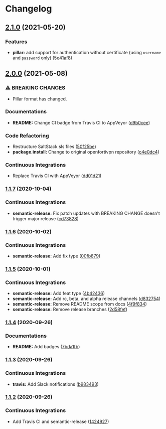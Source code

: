 # Changelog

## [2.1.0](https://github.com/extra2000/openfortivpn-formula/compare/v2.0.0...v2.1.0) (2021-05-20)


### Features

* **pillar:** add support for authentication without certificate (using `username` and `password` only) ([5e41af8](https://github.com/extra2000/openfortivpn-formula/commit/5e41af834ce6868141178c3d1991655f10070767))

## [2.0.0](https://github.com/extra2000/openfortivpn-formula/compare/v1.1.7...v2.0.0) (2021-05-08)


### ⚠ BREAKING CHANGES

* Pillar format has changed.

### Documentations

* **README:** Change CI badge from Travis CI to AppVeyor ([d9b0cee](https://github.com/extra2000/openfortivpn-formula/commit/d9b0ceee295c72e2f1836f521917845b19a77c4e))


### Code Refactoring

* Restructure SaltStack sls files ([50f25be](https://github.com/extra2000/openfortivpn-formula/commit/50f25beaac568925b6d4d6c4fae11ca72b59473a))
* **package.install:** Change to original openfortivpn repository ([c4e0dc4](https://github.com/extra2000/openfortivpn-formula/commit/c4e0dc46828911aa36da55ce00f09a15f1888359))


### Continuous Integrations

* Replace Travis CI with AppVeyor ([dd01d21](https://github.com/extra2000/openfortivpn-formula/commit/dd01d2117e23f2c43c36b0c359b1befa7b20376e))

### [1.1.7](https://github.com/extra2000/openfortivpn-formula/compare/v1.1.6...v1.1.7) (2020-10-04)


### Continuous Integrations

* **semantic-release:** Fix patch updates with BREAKING CHANGE doesn't trigger major release ([cd73828](https://github.com/extra2000/openfortivpn-formula/commit/cd738287bb3ed58cf4e28a51187d172379d285ef))

### [1.1.6](https://github.com/extra2000/openfortivpn-formula/compare/v1.1.5...v1.1.6) (2020-10-02)


### Continuous Integrations

* **semantic-release:** Add fix type ([00fb879](https://github.com/extra2000/openfortivpn-formula/commit/00fb87985a70207a53cdef3d70d75e3f2e8a1da0))

### [1.1.5](https://github.com/extra2000/openfortivpn-formula/compare/v1.1.4...v1.1.5) (2020-10-01)


### Continuous Integrations

* **semantic-release:** Add feat type ([4b42436](https://github.com/extra2000/openfortivpn-formula/commit/4b42436a62b4a63a13f050f31da8bd5fccd554b0))
* **semantic-release:** Add rc, beta, and alpha release channels ([d832754](https://github.com/extra2000/openfortivpn-formula/commit/d8327547fbbadd6f8335ad56fb87e30c7eabff36))
* **semantic-release:** Remove README scope from docs ([4f9f834](https://github.com/extra2000/openfortivpn-formula/commit/4f9f83401c9587a1c9024caf19a0c11ec574d38a))
* **semantic-release:** Remove release branches ([2d58fef](https://github.com/extra2000/openfortivpn-formula/commit/2d58fef71ace9e764c6e1299ef6ef796beb45d99))

### [1.1.4](https://github.com/extra2000/openfortivpn-formula/compare/v1.1.3...v1.1.4) (2020-09-26)


### Documentations

* **README:** Add badges ([7bda1fb](https://github.com/extra2000/openfortivpn-formula/commit/7bda1fb2cbb76c64541d95ca0d575f3e5c7d7907))

### [1.1.3](https://github.com/extra2000/openfortivpn-formula/compare/v1.1.2...v1.1.3) (2020-09-26)


### Continuous Integrations

* **travis:** Add Slack notifications ([b983493](https://github.com/extra2000/openfortivpn-formula/commit/b98349325b0af92b3259183973c13db4fa188ffa))

### [1.1.2](https://github.com/extra2000/openfortivpn-formula/compare/v1.1.1...v1.1.2) (2020-09-26)


### Continuous Integrations

* Add Travis CI and semantic-release ([1424927](https://github.com/extra2000/openfortivpn-formula/commit/14249270fc748615cca61a466bf7a2d31465b4d8))
